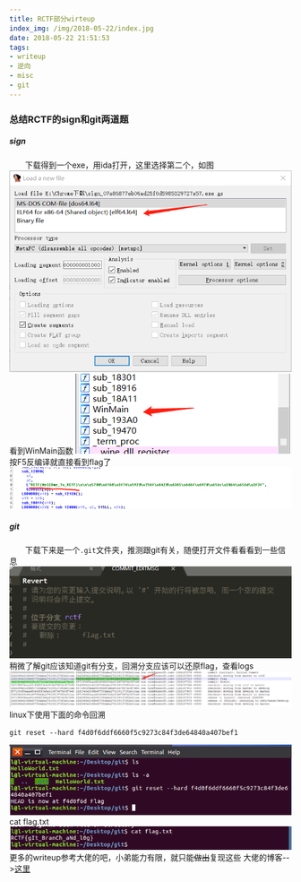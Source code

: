 ```yaml
---
title: RCTF部分wirteup
index_img: /img/2018-05-22/index.jpg
date: 2018-05-22 21:51:53
tags: 
- writeup
- 逆向
- misc
- git
---
```

### 总结RCTF的sign和git两道题
<!--more-->
##### sign
&emsp;&emsp;下载得到一个exe，用ida打开，这里选择第二个，如图
![ida](/img/2018-05-22/ida.png)
看到WinMain函数
![WinMain](/img/2018-05-22/WinMain.png)
按F5反编译就直接看到flag了
![F5](/img/2018-05-22/f5.png)
##### git
&emsp;&emsp;下载下来是一个`.git`文件夹，推测跟git有关，随便打开文件看看看到一些信息
![git](/img/2018-05-22/git.png)
稍微了解git应该知道git有分支，回溯分支应该可以还原flag，查看logs
![flag](/img/2018-05-22/flag.png)
linux下使用下面的命令回溯
```
git reset --hard f4d0f6ddf6660f5c9273c84f3de64840a407bef1
```
![reset](/img/2018-05-22/reset.png)
cat flag.txt
![cat](/img/2018-05-22/cat.png)
更多的writeup参考大佬的吧，小弟能力有限，就只能~~做出~~复现这些
大佬的博客-->[这里](https://delcoding.github.io/#blog)

